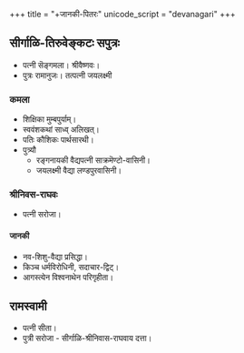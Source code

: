 +++
title = "+जानकी-पितरः"
unicode_script = "devanagari"
+++

## सीर्गाळि-तिरुवेङ्कटः सपुत्रः
- पत्नी सॆङ्गमला। श्रीवैष्णवः। 
- पुत्रः रामानुजः। तत्पत्नी जयलक्ष्मी

### कमला
- शिक्षिका मुम्बपुर्याम्। 
- स्ववंशकथां साध्व् अलिखत्। 
- पतिः कौशिकः पार्थसारथी। 
- पुत्र्यौ 
  - रङ्गनायकी वैद्यपत्नी साक्रमॆण्टो-वासिनी। 
  - जयलक्ष्मी वैद्या लण्डपुरवासिनी। 

### श्रीनिवस-राघवः
- पत्नी सरोजा।

#### जानकी
- नव-शिशु-वैद्या प्रसिद्धा।
- किञ्च धर्मविरोधिनी, सदाचार-द्विट्। 
- आगस्त्येन विश्वनाथेन परिगृहीता। 

## रामस्वामी
- पत्नी सीता। 
- पुत्री सरोजा - सीर्गाळि-श्रीनिवास-राघवाय दत्ता। 